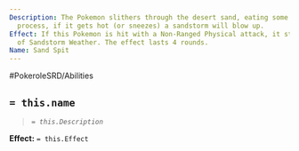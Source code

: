 ```yaml
---
Description: The Pokemon slithers through the desert sand, eating some of it in the
  process, if it gets hot (or sneezes) a sandstorm will blow up.
Effect: If this Pokemon is hit with a Non-Ranged Physical attack, it starts the effects
  of Sandstorm Weather. The effect lasts 4 rounds.
Name: Sand Spit
---
```


#PokeroleSRD/Abilities

## `= this.name`

> *`= this.Description`*

**Effect:** `= this.Effect`
